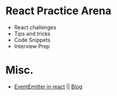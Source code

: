# React Practice Arena
- React challenges
- Tips and tricks
- Code Snippets
- Interview Prep


# Misc.
- [EventEmitter in react](https://github.com/RakibRahman/react-practice-arena/tree/main/src/event-emitter) || [Blog](https://dev.to/rakibrahman/simplifying-react-with-eventemitter-reduce-prop-drilling-unnecessary-re-renders-3mnk)
